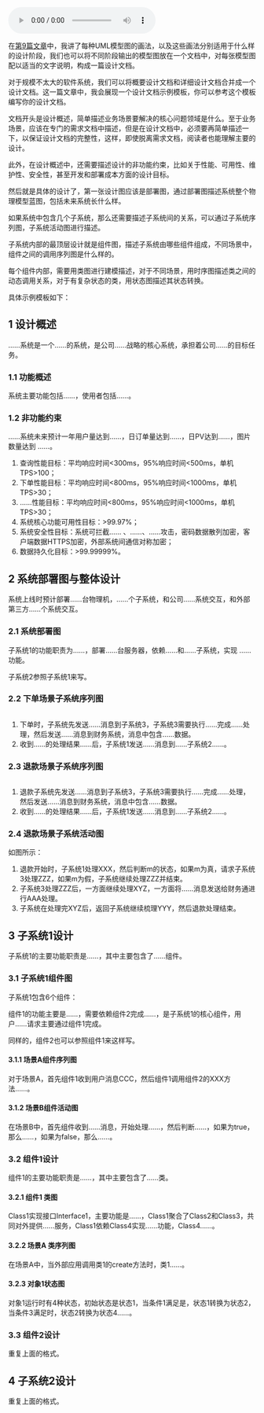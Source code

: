 <audio title="加餐 _ 软件设计文档示例模板" src="https://static001.geekbang.org/resource/audio/59/bb/59a9ea9810eee8a07b7d3166ffef88bb.mp3" controls="controls"></audio> 
<p>在<a href="https://time.geekbang.org/column/article/175529">第9篇文章</a>中，我讲了每种UML模型图的画法，以及这些画法分别适用于什么样的设计阶段，我们也可以将不同阶段输出的模型图放在一个文档中，对每张模型图配以适当的文字说明，构成一篇设计文档。</p><p>对于规模不太大的软件系统，我们可以将概要设计文档和详细设计文档合并成一个设计文档。这一篇文章中，我会展现一个设计文档示例模板，你可以参考这个模板编写你的设计文档。</p><p>文档开头是设计概述，简单描述业务场景要解决的核心问题领域是什么。至于业务场景，应该在专门的需求文档中描述，但是在设计文档中，必须要再简单描述一下，以保证设计文档的完整性，这样，即使脱离需求文档，阅读者也能理解主要的设计。</p><p>此外，在设计概述中，还需要描述设计的非功能约束，比如关于性能、可用性、维护性、安全性，甚至开发和部署成本方面的设计目标。</p><p>然后就是具体的设计了，第一张设计图应该是部署图，通过部署图描述系统整个物理模型蓝图，包括未来系统长什么样。</p><p>如果系统中包含几个子系统，那么还需要描述子系统间的关系，可以通过子系统序列图，子系统活动图进行描述。</p><p>子系统内部的最顶层设计就是组件图，描述子系统由哪些组件组成，不同场景中，组件之间的调用序列图是什么样的。</p><p>每个组件内部，需要用类图进行建模描述，对于不同场景，用时序图描述类之间的动态调用关系，对于有复杂状态的类，用状态图描述其状态转换。</p><!-- [[[read_end]]] --><p>具体示例模板如下：</p><h2>1 设计概述</h2><p>……系统是一个……的系统，是公司……战略的核心系统，承担着公司……的目标任务。</p><h3>1.1 功能概述</h3><p>系统主要功能包括……，使用者包括……。</p><h3>1.2 非功能约束</h3><p>……系统未来预计一年用户量达到……，日订单量达到……，日PV达到……，图片数量达到 ……。</p><ol>
<li>查询性能目标：平均响应时间&lt;300ms，95%响应时间&lt;500ms，单机TPS&gt;100；</li>
<li>下单性能目标：平均响应时间&lt;800ms，95%响应时间&lt;1000ms，单机TPS&gt;30；</li>
<li>……性能目标：平均响应时间&lt;800ms，95%响应时间&lt;1000ms，单机TPS&gt;30；</li>
<li>系统核心功能可用性目标：&gt;99.97%；</li>
<li>系统安全性目标：系统可拦截…… 、……、……攻击，密码数据散列加密，客户端数据HTTPS加密，外部系统间通信对称加密；</li>
<li>数据持久化目标：&gt;99.99999%。</li>
</ol><h2>2 系统部署图与整体设计</h2><p>系统上线时预计部署……台物理机，……个子系统，和公司……系统交互，和外部第三方……个系统交互。</p><h3>2.1 系统部署图</h3><p><img src="https://static001.geekbang.org/resource/image/4b/cb/4bb2e603dc9ed6ab9700f29fa5cbb5cb.png" alt=""><br>
子系统1的功能职责为……，部署……台服务器，依赖……和……子系统，实现 ……功能。</p><p>子系统2参照子系统1来写。</p><h3>2.2 下单场景子系统序列图</h3><p><img src="https://static001.geekbang.org/resource/image/40/ac/4022d74c2923e8bf5adc013788e05fac.png" alt=""></p><ol>
<li>下单时，子系统先发送……消息到子系统3，子系统3需要执行……完成……处理，然后发送……消息到财务系统，消息中包含……数据。</li>
<li>收到……的处理结果……后，子系统1发送……消息到……子系统2……。</li>
</ol><h3>2.3 退款场景子系统序列图</h3><p><img src="https://static001.geekbang.org/resource/image/40/ac/4022d74c2923e8bf5adc013788e05fac.png" alt=""></p><ol>
<li>退款子系统先发送……消息到子系统3，子系统3需要执行……完成……处理，然后发送……消息到财务系统，消息中包含……数据。</li>
<li>收到……的处理结果……后，子系统1发送……消息到……子系统2……。</li>
</ol><h3>2.4 退款场景子系统活动图</h3><p><img src="https://static001.geekbang.org/resource/image/37/e1/375ef48e2f806f42460b1beba71d2ae1.png" alt=""><br>
如图所示：</p><ol>
<li>退款开始时，子系统1处理XXX，然后判断m的状态，如果m为真，请求子系统3处理ZZZ，如果m为假，子系统继续处理ZZZ并结束。</li>
<li>子系统3处理ZZZ后，一方面继续处理XYZ，一方面将……消息发送给财务通进行AAA处理。</li>
<li>子系统在处理完XYZ后，返回子系统继续梳理YYY，然后退款处理结束。</li>
</ol><h2>3 子系统1设计</h2><p>子系统1的主要功能职责是……，其中主要包含了……组件。</p><h3>3.1 子系统1组件图</h3><p><img src="https://static001.geekbang.org/resource/image/53/51/53440aeb1890d9de2234e7392b7fbc51.png" alt=""><br>
子系统1包含6个组件：</p><p>组件1的功能主要是……，需要依赖组件2完成……，是子系统1的核心组件，用户……请求主要通过组件1完成。</p><p>同样的，组件2也可以参照组件1来这样写。</p><h4>3.1.1 场景A组件序列图</h4><p><img src="https://static001.geekbang.org/resource/image/15/89/15b121ced550eca4913773fc14dcaf89.png" alt=""><br>
对于场景A，首先组件1收到用户消息CCC，然后组件1调用组件2的XXX方法……。</p><h4>3.1.2 场景B组件活动图</h4><p><img src="https://static001.geekbang.org/resource/image/c3/13/c37566e9d6709b5aa75d9fdb7c1a4513.png" alt=""><br>
在场景B中，首先组件收到……消息，开始处理……，然后判断……，如果为true，那么……，如果为false，那么……。</p><h3>3.2 组件1设计</h3><p>组件1的主要功能职责是……，其中主要包含了……类。</p><h4>3.2.1 组件1 类图</h4><p><img src="https://static001.geekbang.org/resource/image/e2/4d/e299191932e2f306dceed924b2915b4d.png" alt=""><br>
Class1实现接口Interface1，主要功能是……，Class1聚合了Class2和Class3，共同对外提供……服务，Class1依赖Class4实现……功能，Class4……。</p><h4>3.2.2 场景A 类序列图</h4><p><img src="https://static001.geekbang.org/resource/image/6b/02/6b7c8d72357d1d7a26159a78378ed602.png" alt=""><br>
在场景A中，当外部应用调用类1的create方法时，类1……。</p><h4>3.2.3 对象1状态图</h4><p><img src="https://static001.geekbang.org/resource/image/bc/2e/bc2c158c13cfb129fba57f1b60aadc2e.png" alt=""><br>
对象1运行时有4种状态，初始状态是状态1，当条件1满足是，状态1转换为状态2，当条件3满足时，状态2转换为状态4……。</p><h3>3.3 组件2设计</h3><p>重复上面的格式。</p><h2>4 子系统2设计</h2><p>重复上面的格式。</p>